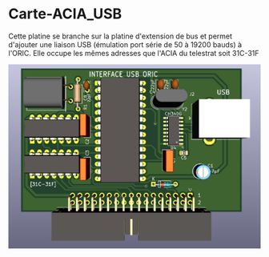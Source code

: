 # Carte-ACIA_USB

Cette platine se branche sur la platine d'extension de bus et permet d'ajouter une liaison USB (émulation port série de 50 à 19200 bauds) à l'ORIC. 
Elle occupe les mêmes adresses que l'ACIA du telestrat soit 31C-31F

![Platine d'extension](./Carte_ACIA_USB.jpg?raw=true "Optional Title")


